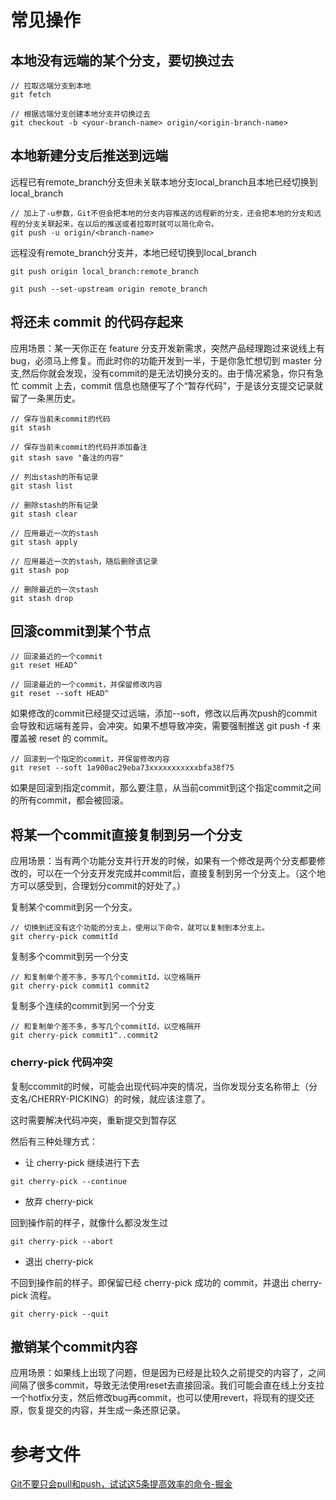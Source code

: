 # 常见操作

## 本地没有远端的某个分支，要切换过去
```
// 拉取远端分支到本地
git fetch

// 根据远端分支创建本地分支并切换过去
git checkout -b <your-branch-name> origin/<origin-branch-name>
```

## 本地新建分支后推送到远端

远程已有remote_branch分支但未关联本地分支local_branch且本地已经切换到local_branch
```
// 加上了-u参数，Git不但会把本地的分支内容推送的远程新的分支，还会把本地的分支和远程的分支关联起来，在以后的推送或者拉取时就可以简化命令。
git push -u origin/<branch-name>
```

远程没有remote_branch分支并，本地已经切换到local_branch
```
git push origin local_branch:remote_branch

git push --set-upstream origin remote_branch
```

## 将还未 commit 的代码存起来
应用场景：某一天你正在 feature 分支开发新需求，突然产品经理跑过来说线上有bug，必须马上修复。而此时你的功能开发到一半，于是你急忙想切到 master 分支,然后你就会发现，没有commit的是无法切换分支的。由于情况紧急，你只有急忙 commit 上去，commit 信息也随便写了个“暂存代码”，于是该分支提交记录就留了一条黑历史。

```
// 保存当前未commit的代码
git stash

// 保存当前未commit的代码并添加备注
git stash save "备注的内容"

// 列出stash的所有记录
git stash list

// 删除stash的所有记录
git stash clear

// 应用最近一次的stash
git stash apply

// 应用最近一次的stash，随后删除该记录
git stash pop

// 删除最近的一次stash
git stash drop
```



## 回滚commit到某个节点
```
// 回滚最近的一个commit
git reset HEAD^

// 回滚最近的一个commit，并保留修改内容
git reset --soft HEAD^

```
如果修改的commit已经提交过远端，添加--soft，修改以后再次push的commit会导致和远端有差异，会冲突。如果不想导致冲突，需要强制推送 git push -f 来覆盖被 reset 的 commit。
```
// 回滚到一个指定的commit，并保留修改内容
git reset --soft 1a900ac29eba73xxxxxxxxxxxbfa38f75
```
如果是回滚到指定commit，那么要注意，从当前commit到这个指定commit之间的所有commit，都会被回滚。

## 将某一个commit直接复制到另一个分支
应用场景：当有两个功能分支并行开发的时候，如果有一个修改是两个分支都要修改的，可以在一个分支开发完成并commit后，直接复制到另一个分支上。（这个地方可以感受到，合理划分commit的好处了。）

复制某个commit到另一个分支。
```
// 切换到还没有这个功能的分支上，使用以下命令，就可以复制到本分支上。
git cherry-pick commitId
```
复制多个commit到另一个分支
```
// 和复制单个差不多，多写几个commitId，以空格隔开
git cherry-pick commit1 commit2
```
复制多个连续的commit到另一个分支
```
// 和复制单个差不多，多写几个commitId，以空格隔开
git cherry-pick commit1^..commit2
```

### cherry-pick 代码冲突
复制ccommit的时候，可能会出现代码冲突的情况，当你发现分支名称带上（分支名/CHERRY-PICKING）的时候，就应该注意了。

这时需要解决代码冲突，重新提交到暂存区

然后有三种处理方式：
- 让 cherry-pick 继续进行下去
```
git cherry-pick --continue
```
- 放弃 cherry-pick
  
回到操作前的样子，就像什么都没发生过
```
git cherry-pick --abort
```
- 退出 cherry-pick

不回到操作前的样子。即保留已经 cherry-pick 成功的 commit，并退出 cherry-pick 流程。
```
git cherry-pick --quit
```

## 撤销某个commit内容
应用场景：如果线上出现了问题，但是因为已经是比较久之前提交的内容了，之间间隔了很多commit，导致无法使用reset去直接回滚。我们可能会直在线上分支拉一个hotfix分支，然后修改bug再commit，也可以使用revert，将现有的提交还原，恢复提交的内容，并生成一条还原记录。


# 参考文件
[Git不要只会pull和push，试试这5条提高效率的命令-掘金](https://juejin.cn/post/7071780876501123085)

